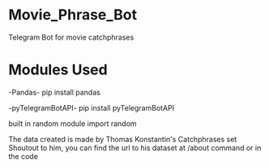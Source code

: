 # Movie_Phrase_Bot
Telegram Bot for movie catchphrases 

# Modules Used

-Pandas-
pip install pandas

-pyTelegramBotAPI-
pip install pyTelegramBotAPI

built in random module
import random

The data created is made by Thomas Konstantin's Catchphrases set
Shoutout to him, you can find the url to his dataset at /about command
or in the code

